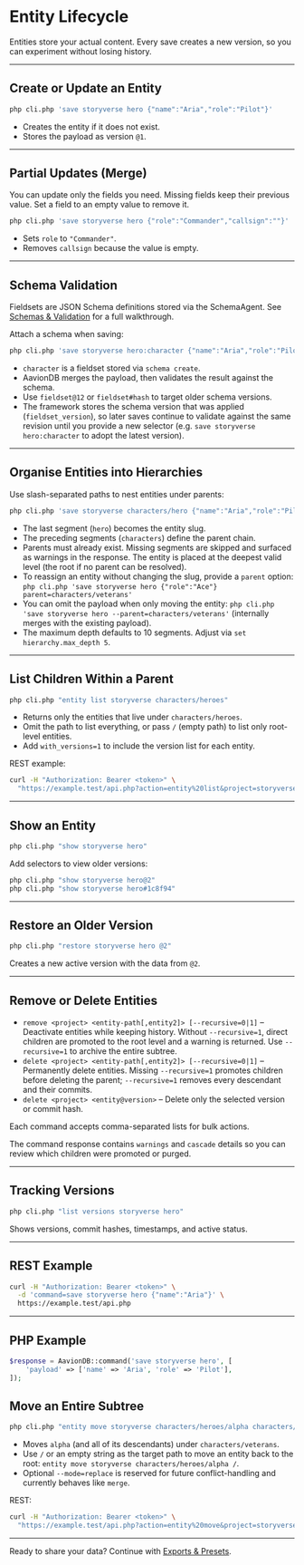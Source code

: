 # Entity Lifecycle

Entities store your actual content. Every save creates a new version, so you can experiment without losing history.

---

## Create or Update an Entity

```bash
php cli.php 'save storyverse hero {"name":"Aria","role":"Pilot"}'
```

- Creates the entity if it does not exist.
- Stores the payload as version `@1`.

---

## Partial Updates (Merge)

You can update only the fields you need. Missing fields keep their previous value. Set a field to an empty value to remove it.

```bash
php cli.php 'save storyverse hero {"role":"Commander","callsign":""}'
```

- Sets `role` to `"Commander"`.
- Removes `callsign` because the value is empty.

---

## Schema Validation

Fieldsets are JSON Schema definitions stored via the SchemaAgent. See [Schemas & Validation](schemas.md) for a full walkthrough.

Attach a schema when saving:

```bash
php cli.php 'save storyverse hero:character {"name":"Aria","role":"Pilot"}'
```

- `character` is a fieldset stored via `schema create`.
- AavionDB merges the payload, then validates the result against the schema.
- Use `fieldset@12` or `fieldset#hash` to target older schema versions.
- The framework stores the schema version that was applied (`fieldset_version`), so later saves continue to validate against the same revision until you provide a new selector (e.g. `save storyverse hero:character` to adopt the latest version).

---

## Organise Entities into Hierarchies

Use slash-separated paths to nest entities under parents:

```bash
php cli.php 'save storyverse characters/hero {"name":"Aria","role":"Pilot"}'
```

- The last segment (`hero`) becomes the entity slug.  
- The preceding segments (`characters`) define the parent chain.  
- Parents must already exist. Missing segments are skipped and surfaced as warnings in the response. The entity is placed at the deepest valid level (the root if no parent can be resolved).  
- To reassign an entity without changing the slug, provide a `parent` option:  
  `php cli.php 'save storyverse hero {"role":"Ace"} parent=characters/veterans'`
- You can omit the payload when only moving the entity: `php cli.php 'save storyverse hero --parent=characters/veterans'` (internally merges with the existing payload).
- The maximum depth defaults to 10 segments. Adjust via `set hierarchy.max_depth 5`.

---

## List Children Within a Parent

```bash
php cli.php "entity list storyverse characters/heroes"
```

- Returns only the entities that live under `characters/heroes`.
- Omit the path to list everything, or pass `/` (empty path) to list only root-level entities.
- Add `with_versions=1` to include the version list for each entity.

REST example:

```bash
curl -H "Authorization: Bearer <token>" \
  "https://example.test/api.php?action=entity%20list&project=storyverse&parent=characters/heroes"
```

---

## Show an Entity

```bash
php cli.php "show storyverse hero"
```

Add selectors to view older versions:

```bash
php cli.php "show storyverse hero@2"
php cli.php "show storyverse hero#1c8f94"
```

---

## Restore an Older Version

```bash
php cli.php "restore storyverse hero @2"
```

Creates a new active version with the data from `@2`.

---

## Remove or Delete Entities

- `remove <project> <entity-path[,entity2]> [--recursive=0|1]` – Deactivate entities while keeping history. Without `--recursive=1`, direct children are promoted to the root level and a warning is returned. Use `--recursive=1` to archive the entire subtree.
- `delete <project> <entity-path[,entity2]> [--recursive=0|1]` – Permanently delete entities. Missing `--recursive=1` promotes children before deleting the parent; `--recursive=1` removes every descendant and their commits.  
- `delete <project> <entity@version>` – Delete only the selected version or commit hash.

Each command accepts comma-separated lists for bulk actions.

The command response contains `warnings` and `cascade` details so you can review which children were promoted or purged.

---

## Tracking Versions

```bash
php cli.php "list versions storyverse hero"
```

Shows versions, commit hashes, timestamps, and active status.

---

## REST Example

```bash
curl -H "Authorization: Bearer <token>" \
  -d 'command=save storyverse hero {"name":"Aria"}' \
  https://example.test/api.php
```

---

## PHP Example

```php
$response = AavionDB::command('save storyverse hero', [
    'payload' => ['name' => 'Aria', 'role' => 'Pilot'],
]);
```

## Move an Entire Subtree

```bash
php cli.php "entity move storyverse characters/heroes/alpha characters/veterans"
```

- Moves `alpha` (and all of its descendants) under `characters/veterans`.
- Use `/` or an empty string as the target path to move an entity back to the root: `entity move storyverse characters/heroes/alpha /`.
- Optional `--mode=replace` is reserved for future conflict-handling and currently behaves like `merge`.

REST:

```bash
curl -H "Authorization: Bearer <token>" \
  "https://example.test/api.php?action=entity%20move&project=storyverse&entity=characters/heroes/alpha&target=characters/veterans"
```

---

Ready to share your data? Continue with [Exports & Presets](exports.md).
